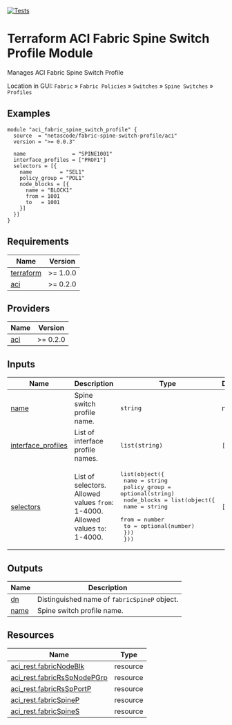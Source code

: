 <!-- BEGIN_TF_DOCS -->
[![Tests](https://github.com/netascode/terraform-aci-fabric-spine-switch-profile/actions/workflows/test.yml/badge.svg)](https://github.com/netascode/terraform-aci-fabric-spine-switch-profile/actions/workflows/test.yml)

# Terraform ACI Fabric Spine Switch Profile Module

Manages ACI Fabric Spine Switch Profile

Location in GUI:
`Fabric` » `Fabric Policies` » `Switches` » `Spine Switches` » `Profiles`

## Examples

```hcl
module "aci_fabric_spine_switch_profile" {
  source  = "netascode/fabric-spine-switch-profile/aci"
  version = ">= 0.0.3"

  name               = "SPINE1001"
  interface_profiles = ["PROF1"]
  selectors = [{
    name         = "SEL1"
    policy_group = "POL1"
    node_blocks = [{
      name = "BLOCK1"
      from = 1001
      to   = 1001
    }]
  }]
}

```

## Requirements

| Name | Version |
|------|---------|
| <a name="requirement_terraform"></a> [terraform](#requirement\_terraform) | >= 1.0.0 |
| <a name="requirement_aci"></a> [aci](#requirement\_aci) | >= 0.2.0 |

## Providers

| Name | Version |
|------|---------|
| <a name="provider_aci"></a> [aci](#provider\_aci) | >= 0.2.0 |

## Inputs

| Name | Description | Type | Default | Required |
|------|-------------|------|---------|:--------:|
| <a name="input_name"></a> [name](#input\_name) | Spine switch profile name. | `string` | n/a | yes |
| <a name="input_interface_profiles"></a> [interface\_profiles](#input\_interface\_profiles) | List of interface profile names. | `list(string)` | `[]` | no |
| <a name="input_selectors"></a> [selectors](#input\_selectors) | List of selectors. Allowed values `from`: 1-4000. Allowed values `to`: 1-4000. | <pre>list(object({<br>    name         = string<br>    policy_group = optional(string)<br>    node_blocks = list(object({<br>      name = string<br>      from = number<br>      to   = optional(number)<br>    }))<br>  }))</pre> | `[]` | no |

## Outputs

| Name | Description |
|------|-------------|
| <a name="output_dn"></a> [dn](#output\_dn) | Distinguished name of `fabricSpineP` object. |
| <a name="output_name"></a> [name](#output\_name) | Spine switch profile name. |

## Resources

| Name | Type |
|------|------|
| [aci_rest.fabricNodeBlk](https://registry.terraform.io/providers/netascode/aci/latest/docs/resources/rest) | resource |
| [aci_rest.fabricRsSpNodePGrp](https://registry.terraform.io/providers/netascode/aci/latest/docs/resources/rest) | resource |
| [aci_rest.fabricRsSpPortP](https://registry.terraform.io/providers/netascode/aci/latest/docs/resources/rest) | resource |
| [aci_rest.fabricSpineP](https://registry.terraform.io/providers/netascode/aci/latest/docs/resources/rest) | resource |
| [aci_rest.fabricSpineS](https://registry.terraform.io/providers/netascode/aci/latest/docs/resources/rest) | resource |
<!-- END_TF_DOCS -->